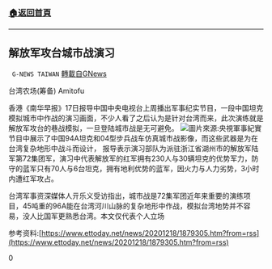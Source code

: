 ###  [:house:返回首頁](https://github.com/ourhimalayas/txt)
---

## 解放军攻台城市战演习
` G-NEWS TAIWAN` [轉載自GNews](https://gnews.org/zh-hans/663244/)

台湾农场(筹备) Amitofu

香港《南华早报》17日报导中国中央电视台上周播出军事纪实节目，一段中国坦克模拟城市中作战的演习画面，不少人看了之后认为是针对台湾而来，此次演练就是解放军攻台的巷战模拟，一旦登陆城市战是无可避免。
![]()![](https://gnews-media-offload.s3.amazonaws.com/wp-content/uploads/2020/12/18092420/ya-400x197.jpg)圖片來源:央視軍事紀實
节目中展示了中国94A坦克和04型步兵战车仿真城市战影像，而这些武器是为在台湾复杂地形中战斗而设计， 报导表示演习部队为派驻浙江省湖州市的解放军陆军第72集团军，演习中代表解放军的红军拥有230人与30辆坦克的优势军力，防守的蓝军只有70人与6台坦克，拥有地利优势的蓝军，因火力与人力劣势，3小时内遭红军攻占。

台湾军事资深媒体人亓乐义受访指出，城市战是72集军团近年来重要的演练项目，45吨重的96A能在台湾河川山脉的复杂地形中作战，模拟台湾地势并不容易，没人比国军更熟悉台湾。本文仅代表个人立场

参考资料:[https://www.ettoday.net/news/20201218/1879305.htm?from=rss](https://www.ettoday.net/news/20201218/1879305.htm?from=rss)

0
